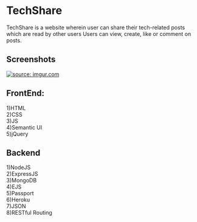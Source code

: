 # TechShare
TechShare is a website wherein user can share their tech-related posts which are read by other users Users can view, create, like or comment on posts.

## Screenshots
<a href="https://imgur.com/lIJxPQh"><img src="https://i.imgur.com/lIJxPQh.jpg" title="source: imgur.com" /></a>

## FrontEnd:
1)HTML<br>
2)CSS<br>
3)JS<br>
4)Semantic UI<br>
5)jQuery<br>

## Backend
1)NodeJS<br>
2)ExpressJS<br>
3)MongoDB<br>
4)EJS<br>
5)Passport<br>
6)Heroku<br>
7)JSON<br>
8)RESTful Routing<br>

